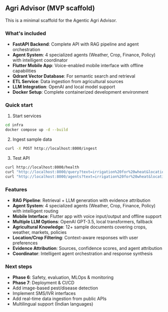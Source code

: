 ## Agri Advisor (MVP scaffold)

This is a minimal scaffold for the Agentic Agri Advisor.

### What's included
- **FastAPI Backend**: Complete API with RAG pipeline and agent orchestration
- **Agent System**: 4 specialized agents (Weather, Crop, Finance, Policy) with intelligent coordinator
- **Flutter Mobile App**: Voice-enabled mobile interface with offline capabilities
- **Qdrant Vector Database**: For semantic search and retrieval
- **ETL Service**: Data ingestion from agricultural sources
- **LLM Integration**: OpenAI and local model support
- **Docker Setup**: Complete containerized development environment

### Quick start

1. Start services

```bash
cd infra
docker compose up -d --build
```

2. Ingest sample data

```bash
curl -X POST http://localhost:8000/ingest
```

3. Test API

```bash
curl http://localhost:8000/health
curl "http://localhost:8000/query?text=irrigation%20for%20wheat&location=Punjab&crop=wheat"
curl "http://localhost:8000/agents?text=irrigation%20for%20wheat&location=Punjab&crop=wheat"
```

### Features
- **RAG Pipeline**: Retrieval + LLM generation with evidence attribution
- **Agent System**: 4 specialized agents (Weather, Crop, Finance, Policy) with intelligent routing
- **Mobile Interface**: Flutter app with voice input/output and offline support
- **Multiple LLM Options**: OpenAI GPT-3.5, local transformers, fallback
- **Agricultural Knowledge**: 12+ sample documents covering crops, weather, markets, policies
- **Location/Crop Filtering**: Context-aware responses with user preferences
- **Evidence Attribution**: Sources, confidence scores, and agent attribution
- **Coordinator**: Intelligent agent orchestration and response synthesis

### Next steps
- **Phase 6**: Safety, evaluation, MLOps & monitoring
- **Phase 7**: Deployment & CI/CD
- Add image-based pest/disease detection
- Implement SMS/IVR interfaces
- Add real-time data ingestion from public APIs
- Multilingual support (Indian languages)

